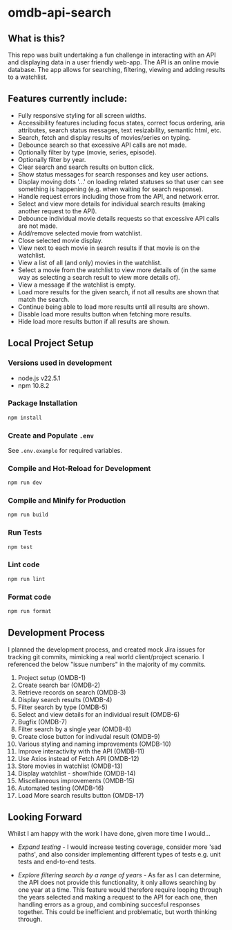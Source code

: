 # omdb-api-search

## What is this?

This repo was built undertaking a fun challenge in interacting with an API and displaying data in a user friendly web-app. The API is an online movie database. The app allows for searching, filtering, viewing and adding results to a watchlist.

## Features currently include:

- Fully responsive styling for all screen widths.
- Accessibility features including focus states, correct focus ordering, aria attributes, search status messages, text resizability, semantic html, etc.
- Search, fetch and display results of movies/series on typing.
- Debounce search so that excessive API calls are not made.
- Optionally filter by type (movie, series, episode).
- Optionally filter by year.
- Clear search and search results on button click.
- Show status messages for search responses and key user actions.
- Display moving dots '...' on loading related statuses so that user can see something is happening (e.g. when waiting for search response).
- Handle request errors including those from the API, and network error.
- Select and view more details for individual search results (making another request to the API).
- Debounce individual movie details requests so that excessive API calls are not made.
- Add/remove selected movie from watchlist.
- Close selected movie display.
- View next to each movie in search results if that movie is on the watchlist.
- View a list of all (and only) movies in the watchlist.
- Select a movie from the watchlist to view more details of (in the same way as selecting a search result to view more details of).
- View a message if the watchlist is empty.
- Load more results for the given search, if not all results are shown that match the search.
- Continue being able to load more results until all results are shown.
- Disable load more results button when fetching more results.
- Hide load more results button if all results are shown.

## Local Project Setup

### Versions used in development

- node.js v22.5.1
- npm 10.8.2

### Package Installation

```sh
npm install
```

### Create and Populate `.env`

See `.env.example` for required variables.

### Compile and Hot-Reload for Development

```sh
npm run dev
```

### Compile and Minify for Production

```sh
npm run build
```

### Run Tests

```sh
npm test
```

### Lint code

```sh
npm run lint
```

### Format code

```sh
npm run format
```

## Development Process

I planned the development process, and created mock Jira issues for tracking git commits, mimicking a real world client/project scenario. I referenced the below "issue numbers" in the majority of my commits.

1. Project setup (OMDB-1)
2. Create search bar (OMDB-2)
3. Retrieve records on search (OMDB-3)
4. Display search results (OMDB-4)
5. Filter search by type (OMDB-5)
6. Select and view details for an individual result (OMDB-6)
7. Bugfix (OMDB-7)
8. Filter search by a single year (OMDB-8)
9. Create close button for indivudal result (OMDB-9)
10. Various styling and naming improvements (OMDB-10)
11. Improve interactivity with the API (OMDB-11)
12. Use Axios instead of Fetch API (OMDB-12)
13. Store movies in watchlist (OMDB-13)
14. Display watchlist - show/hide (OMDB-14)
15. Miscellaneous improvements (OMDB-15)
16. Automated testing (OMDB-16)
17. Load More search results button (OMDB-17)

## Looking Forward

Whilst I am happy with the work I have done, given more time I would...

- _Expand testing_ - I would increase testing coverage, consider more 'sad paths', and also consider implementing different types of tests e.g. unit tests and end-to-end tests.

- _Explore filtering search by a range of years_ - As far as I can determine, the API does not provide this functionality, it only allows searching by one year at a time. This feature would therefore require looping through the years selected and making a request to the API for each one, then handling errors as a group, and combining succesful responses together. This could be inefficient and problematic, but worth thinking through.
